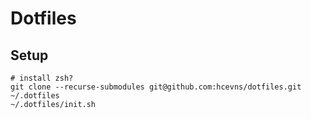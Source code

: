 # Dotfiles

## Setup

```
# install zsh?
git clone --recurse-submodules git@github.com:hcevns/dotfiles.git ~/.dotfiles
~/.dotfiles/init.sh
```
